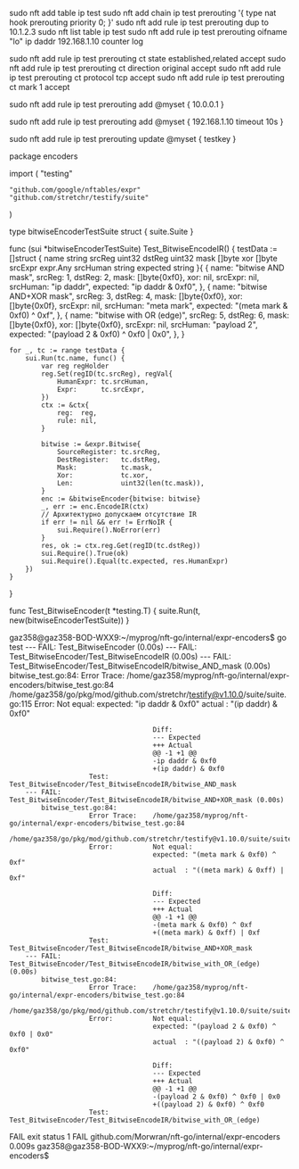 sudo nft add table ip test
sudo nft add chain ip test prerouting '{ type nat hook prerouting priority 0; }'
sudo nft add rule ip test prerouting dup to 10.1.2.3
sudo nft list table ip test
sudo nft add rule ip test prerouting oifname "lo" ip daddr 192.168.1.10 counter log

sudo nft add rule ip test prerouting ct state established,related accept
sudo nft add rule ip test prerouting ct direction original accept
sudo nft add rule ip test prerouting ct protocol tcp accept
sudo nft add rule ip test prerouting ct mark 1 accept


sudo nft add rule ip test prerouting add @myset { 10.0.0.1 }

sudo nft add rule ip test prerouting add @myset { 192.168.1.10 timeout 10s }

sudo nft add rule ip test prerouting update @myset { testkey }



package encoders

import (
	"testing"

	"github.com/google/nftables/expr"
	"github.com/stretchr/testify/suite"
)

type bitwiseEncoderTestSuite struct {
	suite.Suite
}

func (sui *bitwiseEncoderTestSuite) Test_BitwiseEncodeIR() {
	testData := []struct {
		name      string
		srcReg    uint32
		dstReg    uint32
		mask      []byte
		xor       []byte
		srcExpr   expr.Any
		srcHuman  string
		expected  string
	}{
		{
			name:     "bitwise AND mask",
			srcReg:   1,
			dstReg:   2,
			mask:     []byte{0xf0},
			xor:      nil,
			srcExpr:  nil,
			srcHuman: "ip daddr",
			expected: "ip daddr & 0xf0",
		},
		{
			name:     "bitwise AND+XOR mask",
			srcReg:   3,
			dstReg:   4,
			mask:     []byte{0xf0},
			xor:      []byte{0x0f},
			srcExpr:  nil,
			srcHuman: "meta mark",
			expected: "(meta mark & 0xf0) ^ 0xf",
		},
		{
			name:     "bitwise with OR (edge)",
			srcReg:   5,
			dstReg:   6,
			mask:     []byte{0xf0},
			xor:      []byte{0xf0},
			srcExpr:  nil,
			srcHuman: "payload 2",
			expected: "(payload 2 & 0xf0) ^ 0xf0 | 0x0",
		},
	}

	for _, tc := range testData {
		sui.Run(tc.name, func() {
			var reg regHolder
			reg.Set(regID(tc.srcReg), regVal{
				HumanExpr: tc.srcHuman,
				Expr:      tc.srcExpr,
			})
			ctx := &ctx{
				reg:  reg,
				rule: nil,
			}

			bitwise := &expr.Bitwise{
				SourceRegister: tc.srcReg,
				DestRegister:   tc.dstReg,
				Mask:           tc.mask,
				Xor:            tc.xor,
				Len:            uint32(len(tc.mask)),
			}
			enc := &bitwiseEncoder{bitwise: bitwise}
			_, err := enc.EncodeIR(ctx)
			// Архитектурно допускаем отсутствие IR
			if err != nil && err != ErrNoIR {
				sui.Require().NoError(err)
			}
			res, ok := ctx.reg.Get(regID(tc.dstReg))
			sui.Require().True(ok)
			sui.Require().Equal(tc.expected, res.HumanExpr)
		})
	}
}

func Test_BitwiseEncoder(t *testing.T) {
	suite.Run(t, new(bitwiseEncoderTestSuite))
}

gaz358@gaz358-BOD-WXX9:~/myprog/nft-go/internal/expr-encoders$ go test
--- FAIL: Test_BitwiseEncoder (0.00s)
    --- FAIL: Test_BitwiseEncoder/Test_BitwiseEncodeIR (0.00s)
        --- FAIL: Test_BitwiseEncoder/Test_BitwiseEncodeIR/bitwise_AND_mask (0.00s)
            bitwise_test.go:84: 
                        Error Trace:    /home/gaz358/myprog/nft-go/internal/expr-encoders/bitwise_test.go:84
                                                                /home/gaz358/go/pkg/mod/github.com/stretchr/testify@v1.10.0/suite/suite.go:115
                        Error:          Not equal: 
                                        expected: "ip daddr & 0xf0"
                                        actual  : "(ip daddr) & 0xf0"
                                    
                                        Diff:
                                        --- Expected
                                        +++ Actual
                                        @@ -1 +1 @@
                                        -ip daddr & 0xf0
                                        +(ip daddr) & 0xf0
                        Test:           Test_BitwiseEncoder/Test_BitwiseEncodeIR/bitwise_AND_mask
        --- FAIL: Test_BitwiseEncoder/Test_BitwiseEncodeIR/bitwise_AND+XOR_mask (0.00s)
            bitwise_test.go:84: 
                        Error Trace:    /home/gaz358/myprog/nft-go/internal/expr-encoders/bitwise_test.go:84
                                                                /home/gaz358/go/pkg/mod/github.com/stretchr/testify@v1.10.0/suite/suite.go:115
                        Error:          Not equal: 
                                        expected: "(meta mark & 0xf0) ^ 0xf"
                                        actual  : "((meta mark) & 0xff) | 0xf"
                                    
                                        Diff:
                                        --- Expected
                                        +++ Actual
                                        @@ -1 +1 @@
                                        -(meta mark & 0xf0) ^ 0xf
                                        +((meta mark) & 0xff) | 0xf
                        Test:           Test_BitwiseEncoder/Test_BitwiseEncodeIR/bitwise_AND+XOR_mask
        --- FAIL: Test_BitwiseEncoder/Test_BitwiseEncodeIR/bitwise_with_OR_(edge) (0.00s)
            bitwise_test.go:84: 
                        Error Trace:    /home/gaz358/myprog/nft-go/internal/expr-encoders/bitwise_test.go:84
                                                                /home/gaz358/go/pkg/mod/github.com/stretchr/testify@v1.10.0/suite/suite.go:115
                        Error:          Not equal: 
                                        expected: "(payload 2 & 0xf0) ^ 0xf0 | 0x0"
                                        actual  : "((payload 2) & 0xf0) ^ 0xf0"
                                    
                                        Diff:
                                        --- Expected
                                        +++ Actual
                                        @@ -1 +1 @@
                                        -(payload 2 & 0xf0) ^ 0xf0 | 0x0
                                        +((payload 2) & 0xf0) ^ 0xf0
                        Test:           Test_BitwiseEncoder/Test_BitwiseEncodeIR/bitwise_with_OR_(edge)
FAIL
exit status 1
FAIL    github.com/Morwran/nft-go/internal/expr-encoders        0.009s
gaz358@gaz358-BOD-WXX9:~/myprog/nft-go/internal/expr-encoders$ 





